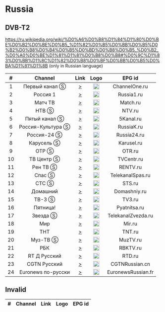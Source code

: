 <h1>Russia</h1>

<h2>DVB-T2</h2>

https://ru.wikipedia.org/wiki/%D0%A6%D0%B8%D1%84%D1%80%D0%BE%D0%B2%D0%BE%D0%B5_%D1%82%D0%B5%D0%BB%D0%B5%D0%B2%D0%B8%D0%B4%D0%B5%D0%BD%D0%B8%D0%B5_%D0%B2_%D0%A0%D0%BE%D1%81%D1%81%D0%B8%D0%B8#%D0%9C%D1%83%D0%BB%D1%8C%D1%82%D0%B8%D0%BF%D0%BB%D0%B5%D0%BA%D1%81%D1%8B (only in Russian language)

|  # |      Channel       | Link  | Logo | EPG id |
|:--:|:------------------:|:-----:|:----:|:------:|
|  1 |   Первый канал Ⓢ   | [>](https://edge1.1internet.tv/dash-live2/streams/1tv-dvr/1tvdash.mpd) | <img height="20" src="https://i.imgur.com/1IqCGe9.png"/> | ChannelOne.ru |
|  2 |     Россия 1     | [>](https://okkotv-live.cdnvideo.ru/channel/Russia1HD/1080p.m3u8) | <img height="20" src="https://i.imgur.com/WI6hKez.png"/> | Russia1.ru |
|  3 |     Матч ТВ      | [>](https://okkotv-live.cdnvideo.ru/channel/Match_OTT_HD.m3u8) | <img height="20" src="https://i.imgur.com/kFdooR4.png"/> | Match.ru |
|  4 |       НТВ Ⓢ        | [>](http://flu.ttk.mx:9090/NTV/index.m3u8?token=orh6o) | <img height="20" src="https://i.imgur.com/DtQX5P2.png"/> | NTV.ru |
|  5 |   Пятый канал Ⓢ    | [>](https://okkotv-live.cdnvideo.ru/channel/5_OTT/480p.m3u8) | <img height="20" src="https://i.imgur.com/u8Q69D9.png"/> | 5Kanal.ru |
|  6 | Россия-Культура Ⓢ  | [>](https://okkotv-live.cdnvideo.ru/channel/Russia_K_SD/480p.m3u8) | <img height="20" src="https://i.imgur.com/S12gaLc.png"/> | RussiaK.ru |
|  7 |    Россия-24 Ⓢ     | [>](https://okkotv-live.cdnvideo.ru/channel/Russia24/480p.m3u8) | <img height="20" src="https://i.imgur.com/tpqsFzm.png"/> | Russia24.ru |
|  8 |     Карусель Ⓢ     | [>](http://flu.ttk.mx:9090/Karusel/index.m3u8?token=orh6o) | <img height="20" src="https://i.imgur.com/4fFMlVq.png"/> | Karusel.ru |
|  9 |       ОТР Ⓢ        | [>](http://flu.ttk.mx:9090/OTR/index.m3u8?token=orh6o) | <img height="20" src="https://i.imgur.com/QyZvT3e.png"/> | OTR.ru |
| 10 |     ТВ Центр Ⓢ     | [>](http://flu.ttk.mx:9090/TVC/index.m3u8?token=orh6o) | <img height="20" src="https://i.imgur.com/ZP0D6Rd.png"/> | TVCentr.ru |
| 11 |      Рен ТВ Ⓢ      | [>](https://okkotv-live.cdnvideo.ru/channel/Rentv_HD_OTT/480p.m3u8) | <img height="20" src="https://i.imgur.com/18TAzYV.png"/> | RENTV.ru |
| 12 |       Спас Ⓢ       | [>](https://okkotv-live.cdnvideo.ru/channel/Spas/480p.m3u8) | <img height="20" src="https://i.imgur.com/A6Cqsom.jpeg"/> | TelekanalSpas.ru |
| 13 |       СТС Ⓢ        | [>](https://okkotv-live.cdnvideo.ru/channel/CTC_HD_OTT/480p.m3u8) | <img height="20" src="https://i.imgur.com/y9bpqUD.png"/> | STS.ru |
| 14 |     Домашний     | [>](https://okkotv-live.cdnvideo.ru/channel/Dom_HD_OTT/1080p.m3u8) | <img height="20" src="https://i.imgur.com/e8wlMIt.png"/> | Domashniy.ru |
| 15 |       ТВ-3 Ⓢ       | [>](https://zabava-htlive.cdn.ngenix.net/hls/CH_TV3/variant.m3u8) | <img height="20" src="https://i.imgur.com/kjaxZms.png"/> | TV3.ru |
| 16 |     Пятница!     | [>](https://okkotv-live.cdnvideo.ru/channel/Pyatnizza_OTT_HD/1080p.m3u8) | <img height="20" src="https://i.imgur.com/rS11zVB.png"/> | Pyatnitsa.ru |
| 17 |      Звезда Ⓢ      | [>](https://okkotv-live.cdnvideo.ru/channel/Zvezda_SD/480p.m3u8) | <img height="20" src="https://i.imgur.com/c0L0ncA.png"/> | TelekanalZvezda.ru |
| 18 |        Мир         | [>](http://hls.mirtv.cdnvideo.ru/mirtv-parampublish/mirtv_2500/playlist.m3u8) | <img height="20" src="https://i.imgur.com/L2slsbG.png"/> | Mir.ru |
| 19 |       ТНТ        | [>](https://okkotv-live.cdnvideo.ru/channel/TNT_OTT_HD/1080p.m3u8) | <img height="20" src="https://i.imgur.com/1WqIPOB.png"/> | TNT.ru |
| 20 |      Муз-ТВ Ⓢ      | [>](https://okkotv-live.cdnvideo.ru/channel/MuzTV/480p.m3u8) | <img height="20" src="https://i.imgur.com/Ml3qqOF.png"/> | MuzTV.ru |
| 21 |        РБК         | [>](http://92.50.128.180/utv/1358/index.m3u8) | <img height="20" src="https://i.imgur.com/P2Qii5B.png"/> | RBKTV.ru |
| 22 |     RT Д Русский   | [>](https://strm.yandex.ru/kal/rtd_hd/rtd_hd0.m3u8) | <img height="20" src="https://i.imgur.com/v5fpEBo.png"/> | RTD.ru |
| 23 |    CGTN Pусский    | [>](https://news.cgtn.com/resource/live/russian/cgtn-r.m3u8) | <img height="20" src="https://i.imgur.com/fMsJYzl.png"/> | CGTNRussian.cn |
| 24 | Euronews по-русски | [>](https://euronews.alteox.app/hls/ru_stream.m3u8) | <img height="20" src="https://i.imgur.com/8MsbPCU.png"/> | EuronewsRussian.fr |

<h2>Invalid</h2>

| #   | Channel        | Link  | Logo | EPG id |
|:---:|:--------------:|:-----:|:----:|:------:|
